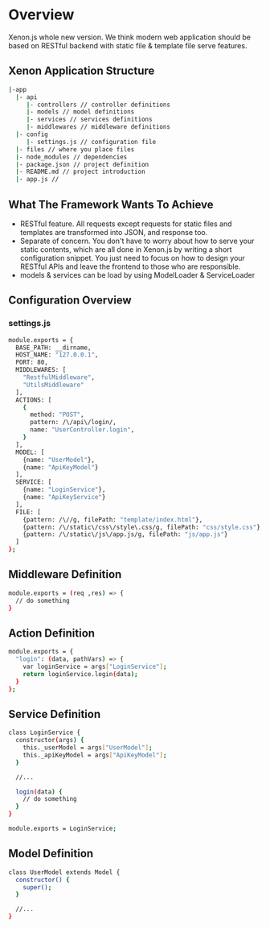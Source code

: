 # Overview

Xenon.js whole new version. We think modern web application should be based
on RESTful backend with static file & template file serve features.  

## Xenon Application Structure

```sh
|-app
  |- api
     |- controllers // controller definitions
     |- models // model definitions
     |- services // services definitions
     |- middlewares // middleware definitions
  |- config
     |- settings.js // configuration file
  |- files // where you place files
  |- node_modules // dependencies
  |- package.json // project definition
  |- README.md // project introduction
  |- app.js //
```

## What The Framework Wants To Achieve

- RESTful feature. All requests except requests for static files and
  templates are transformed into JSON, and response too.
- Separate of concern. You don't have to worry about how to serve your  
  static contents, which are all done in Xenon.js by writing a short configuration snippet. You just need to focus on how to design your RESTful APIs and leave the frontend to those who are responsible.
- models & services can be load by using ModelLoader & ServiceLoader

## Configuration Overview

### settings.js

```sh
module.exports = {
  BASE_PATH: __dirname,
  HOST_NAME: "127.0.0.1",
  PORT: 80,
  MIDDLEWARES: [
    "RestfulMiddleware",
    "UtilsMiddleware"
  ],
  ACTIONS: [
    {
      method: "POST",
      pattern: /\/api\/login/,
      name: "UserController.login",
    }
  ],
  MODEL: [
    {name: "UserModel"},
    {name: "ApiKeyModel"}
  ],
  SERVICE: [
    {name: "LoginService"},
    {name: "ApiKeyService"}
  ],
  FILE: [
    {pattern: /\//g, filePath: "template/index.html"},
    {pattern: /\/static\/css\/style\.css/g, filePath: "css/style.css"},
    {pattern: /\/static\/js\/app.js/g, filePath: "js/app.js"}
  ]
};
```

## Middleware Definition

```sh
module.exports = (req ,res) => {
  // do something
}
```

## Action Definition

```sh
module.exports = {
  "login": (data, pathVars) => {
    var loginService = args["LoginService"];
    return loginService.login(data);
  }
};
```

## Service Definition

```sh
class LoginService {
  constructor(args) {
    this._userModel = args["UserModel"];
    this._apiKeyModel = args["ApiKeyModel"];
  }

  //...

  login(data) {
    // do something
  }
}

module.exports = LoginService;
```

## Model Definition

```sh
class UserModel extends Model {
  constructor() {
    super();
  }

  //...
}
```
